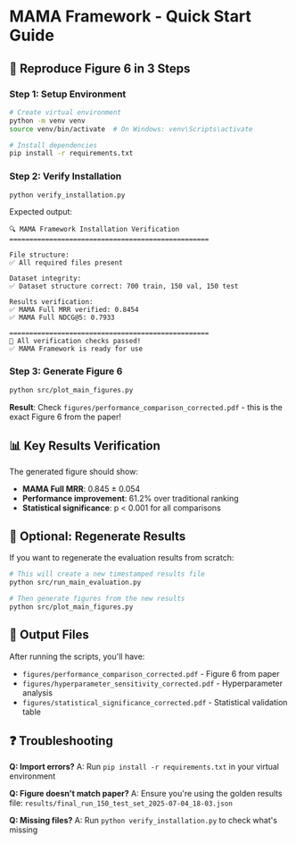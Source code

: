 # MAMA Framework - Quick Start Guide

## 🚀 Reproduce Figure 6 in 3 Steps

### Step 1: Setup Environment
```bash
# Create virtual environment
python -m venv venv
source venv/bin/activate  # On Windows: venv\Scripts\activate

# Install dependencies
pip install -r requirements.txt
```

### Step 2: Verify Installation
```bash
python verify_installation.py
```

Expected output:
```
🔍 MAMA Framework Installation Verification
==================================================

File structure:
✅ All required files present

Dataset integrity:
✅ Dataset structure correct: 700 train, 150 val, 150 test

Results verification:
✅ MAMA Full MRR verified: 0.8454
✅ MAMA Full NDCG@5: 0.7933

==================================================
🎉 All verification checks passed!
✅ MAMA Framework is ready for use
```

### Step 3: Generate Figure 6
```bash
python src/plot_main_figures.py
```

**Result**: Check `figures/performance_comparison_corrected.pdf` - this is the exact Figure 6 from the paper!

## 📊 Key Results Verification

The generated figure should show:
- **MAMA Full MRR**: 0.845 ± 0.054
- **Performance improvement**: 61.2% over traditional ranking
- **Statistical significance**: p < 0.001 for all comparisons

## 🔧 Optional: Regenerate Results

If you want to regenerate the evaluation results from scratch:

```bash
# This will create a new timestamped results file
python src/run_main_evaluation.py

# Then generate figures from the new results
python src/plot_main_figures.py
```

## 📁 Output Files

After running the scripts, you'll have:
- `figures/performance_comparison_corrected.pdf` - Figure 6 from paper
- `figures/hyperparameter_sensitivity_corrected.pdf` - Hyperparameter analysis
- `figures/statistical_significance_corrected.pdf` - Statistical validation table

## ❓ Troubleshooting

**Q: Import errors?**
A: Run `pip install -r requirements.txt` in your virtual environment

**Q: Figure doesn't match paper?**
A: Ensure you're using the golden results file: `results/final_run_150_test_set_2025-07-04_18-03.json`

**Q: Missing files?**
A: Run `python verify_installation.py` to check what's missing 